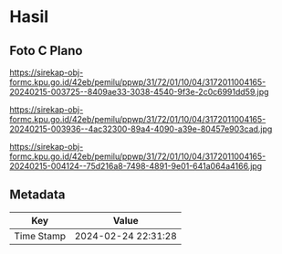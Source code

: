 # Hasil

## Foto C Plano

https://sirekap-obj-formc.kpu.go.id/42eb/pemilu/ppwp/31/72/01/10/04/3172011004165-20240215-003725--8409ae33-3038-4540-9f3e-2c0c6991dd59.jpg

https://sirekap-obj-formc.kpu.go.id/42eb/pemilu/ppwp/31/72/01/10/04/3172011004165-20240215-003936--4ac32300-89a4-4090-a39e-80457e903cad.jpg

https://sirekap-obj-formc.kpu.go.id/42eb/pemilu/ppwp/31/72/01/10/04/3172011004165-20240215-004124--75d216a8-7498-4891-9e01-641a064a4166.jpg


## Metadata

| Key        | Value               |
| ---------- | ------------------- |
| Time Stamp | 2024-02-24 22:31:28 |



